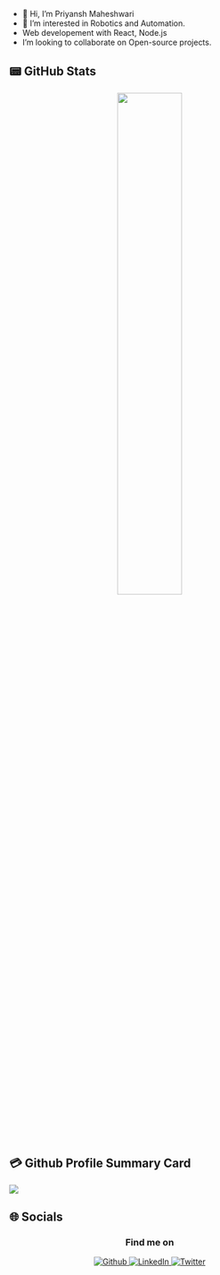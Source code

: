 - 👋 Hi, I’m Priyansh Maheshwari
- 👀 I’m interested in Robotics and Automation.
-  Web developement with React, Node.js
-  I’m looking to collaborate on Open-source projects.

## 📟 GitHub Stats
<!-- <p align="center">
	<img width="48%" src="https://github-readme-stats.vercel.app/api?username=sanjanas6&show_icons=true&theme=vue&count_private=true" />
</p> -->
<p align="center">
	<img width="48%" src="https://github-readme-streak-stats.herokuapp.com/?user=priyanshm07&" />
</p>

## 💳 Github Profile Summary Card
<img src="https://github-readme-stats.vercel.app/api?username=priyanshm07&&show_icons=true&title_color=ffffff&icon_color=bb2acf&text_color=daf7dc&bg_color=151515&count_private=true">

## 🌐 Socials
<div align="center">    
<h3>Find me on</h3>
<a href="https://github.com/priyanshm07"; target="_blank">
  <img alt="Github" src="https://img.shields.io/badge/GitHub-%2312100E.svg?&style=for-the- badge&logo=Github&logoColor=white" />
</a>
<a href="https://www.linkedin.com/in/priyansh-maheshwari-5204741b3/"; target="_blank">
  <img alt="LinkedIn" src="https://img.shields.io/badge/linkedin-%230077B5.svg?&style=for-the-badge&logo=linkedin&logoColor=white" />
</a>
<a href="https://twitter.com/Priyanshm_07"; target="_blank">
  <img alt="Twitter" src="https://img.shields.io/badge/twitter-%230077B5.svg?&style=for-the-badge&logo=linkedin&logoColor=white" />
</a>
</div>
